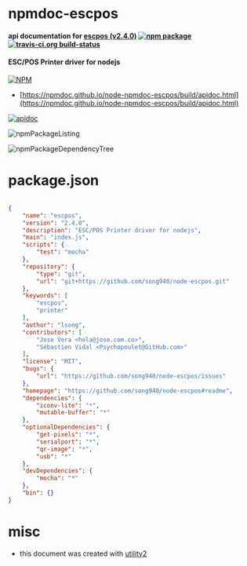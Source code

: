 # npmdoc-escpos

#### api documentation for  [escpos (v2.4.0)](https://github.com/song940/node-escpos#readme)  [![npm package](https://img.shields.io/npm/v/npmdoc-escpos.svg?style=flat-square)](https://www.npmjs.org/package/npmdoc-escpos) [![travis-ci.org build-status](https://api.travis-ci.org/npmdoc/node-npmdoc-escpos.svg)](https://travis-ci.org/npmdoc/node-npmdoc-escpos)

#### ESC/POS Printer driver for nodejs

[![NPM](https://nodei.co/npm/escpos.png?downloads=true&downloadRank=true&stars=true)](https://www.npmjs.com/package/escpos)

- [https://npmdoc.github.io/node-npmdoc-escpos/build/apidoc.html](https://npmdoc.github.io/node-npmdoc-escpos/build/apidoc.html)

[![apidoc](https://npmdoc.github.io/node-npmdoc-escpos/build/screenCapture.buildCi.browser.%252Ftmp%252Fbuild%252Fapidoc.html.png)](https://npmdoc.github.io/node-npmdoc-escpos/build/apidoc.html)

![npmPackageListing](https://npmdoc.github.io/node-npmdoc-escpos/build/screenCapture.npmPackageListing.svg)

![npmPackageDependencyTree](https://npmdoc.github.io/node-npmdoc-escpos/build/screenCapture.npmPackageDependencyTree.svg)



# package.json

```json

{
    "name": "escpos",
    "version": "2.4.0",
    "description": "ESC/POS Printer driver for nodejs",
    "main": "index.js",
    "scripts": {
        "test": "mocha"
    },
    "repository": {
        "type": "git",
        "url": "git+https://github.com/song940/node-escpos.git"
    },
    "keywords": [
        "escpos",
        "printer"
    ],
    "author": "lsong",
    "contributors": [
        "Jose Vera <hola@jose.com.co>",
        "Sébastien Vidal <Psychopoulet@GitHub.com>"
    ],
    "license": "MIT",
    "bugs": {
        "url": "https://github.com/song940/node-escpos/issues"
    },
    "homepage": "https://github.com/song940/node-escpos#readme",
    "dependencies": {
        "iconv-lite": "*",
        "mutable-buffer": "*"
    },
    "optionalDependencies": {
        "get-pixels": "*",
        "serialport": "*",
        "qr-image": "*",
        "usb": "*"
    },
    "devDependencies": {
        "mocha": "*"
    },
    "bin": {}
}
```



# misc
- this document was created with [utility2](https://github.com/kaizhu256/node-utility2)
